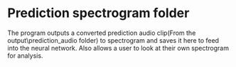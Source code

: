 # Prediction spectrogram folder
 The program outputs a converted prediction audio clip(From the output\prediction_audio folder) to spectrogram and saves it here to feed into the neural network. Also allows a user to look at their own spectrogram for analysis.
